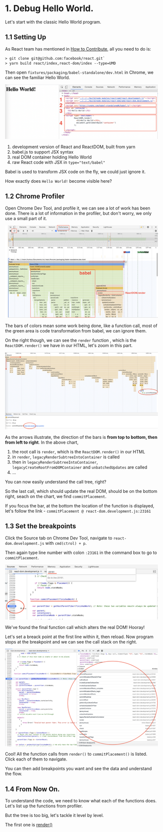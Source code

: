 # 1. Debug Hello World.

Let's start with the classic Hello World program.

## 1.1 Setting Up

As React team has mentioned in [How to Contribute](https://reactjs.org/docs/how-to-contribute.html),
all you need to do is:

```
> git clone git@github.com:facebook/react.git`
> yarn build react/index,react-dom/index --type=UMD
```

Then open `fixtures/packaging/babel-standalone/dev.html` in Chrome, we can see the familiar Hello World.

![](../static/1.1.png)

1. development version of React and ReactDOM, built from yarn
2. babel.js to support JSX syntax
3. real DOM container holding Hello World
4. raw React code with JSX in `type="text/babel"`

Babel is used to transform JSX code on the fly, we could just ignore it.

How exactly does `Hello World!` become visible here?

## 1.2 Chrome Profiler

Open Chrome Dev Tool, and profile it, we can see a lot of work has been done. There is a lot of information in the profiler, but don't worry, we only use a small part of it.

![](../static/1.2.1.png)

The bars of colors mean some work being done, like a function call, most of the green area is code transformation from babel, we can ignore them.

On the right though, we can see the `render` function , which is the `ReactDOM.render()` we have in our HTML, let's zoom in this part.

![](../static/1.2.2.png)

As the arrows illustrate, the direction of the bars is **from top to bottom, then from left to right**. In the above chart,

1. the root call is `render`, which is the `ReactDOM.render()` in our HTML
2. in `render`, `legacyRenderSubtreeIntoContainer` is called
3. then in `legacyRenderSubtreeIntoContainer`, `legacyCreateRootFromDOMContainer` and `unbatchedUpdates` are called
4. ...

You can now easily understand the call tree, right? 

So the last call, which should update the real DOM, should be on the bottom right, seach on the chart, we find `commitPlacement`.

If you focus the bar, at the bottom the location of the function is displayed, let's follow the link - `commitPlacement @ react-dom.development.js:23161`

## 1.3 Set the breakpoints

Click the Source tab on Chrome Dev Tool, navigate to `react-dom.development.js` with `cmd(ctrol) + p`.

Then again type line number with colon `:23161` in the command box to go to `commitPlacement`.

![](../static/1.3.png)

We've found the final function call which alters the real DOM! Hooray! 

Let's set a breack point at the first line within it, then reload. Now program stops at the breakpoint and we can see the call stack on the right.

![](../static/1.3.1.png)

Cool! All the function calls from `render()` to `commitPlacement()` is listed. Click each of them to navigate.

You can then add breakpoints you want and see the data and understand the flow.

## 1.4 From Now On.

To understand the code, we need to know what each of the functions does. Let's list up the functions from profiler.

But the tree is too big, let's tackle it level by level.

The first one is [render()](../render.md)










